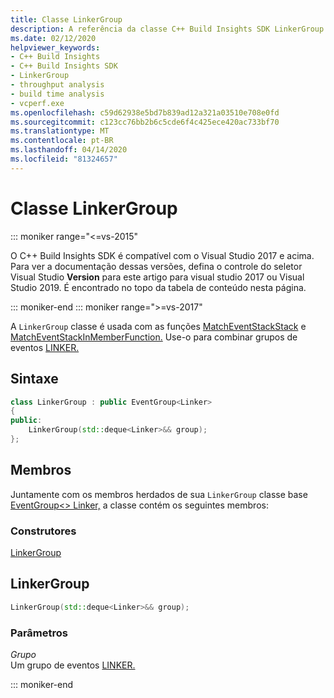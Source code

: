 ```yaml
---
title: Classe LinkerGroup
description: A referência da classe C++ Build Insights SDK LinkerGroup.
ms.date: 02/12/2020
helpviewer_keywords:
- C++ Build Insights
- C++ Build Insights SDK
- LinkerGroup
- throughput analysis
- build time analysis
- vcperf.exe
ms.openlocfilehash: c59d62938e5bd7b839ad12a321a03510e708e0fd
ms.sourcegitcommit: c123cc76bb2b6c5cde6f4c425ece420ac733bf70
ms.translationtype: MT
ms.contentlocale: pt-BR
ms.lasthandoff: 04/14/2020
ms.locfileid: "81324657"
---
```

# <a name="linkergroup-class"></a>Classe LinkerGroup

::: moniker range="<=vs-2015"

O C++ Build Insights SDK é compatível com o Visual Studio 2017 e acima. Para ver a documentação dessas versões, defina o controle do seletor Visual Studio **Version** para este artigo para visual studio 2017 ou Visual Studio 2019. É encontrado no topo da tabela de conteúdo nesta página.

::: moniker-end
::: moniker range=">=vs-2017"

A `LinkerGroup` classe é usada com as funções [MatchEventStackStack](../functions/match-event-stack.md) e [MatchEventStackInMemberFunction.](../functions/match-event-stack-in-member-function.md) Use-o para combinar grupos de eventos [LINKER.](../event-table.md#linker)

## <a name="syntax"></a>Sintaxe

```cpp
class LinkerGroup : public EventGroup<Linker>
{
public:
    LinkerGroup(std::deque<Linker>&& group);
};
```

## <a name="members"></a>Membros

Juntamente com os membros herdados de sua `LinkerGroup` classe base [EventGroup\<\> Linker,](event-group.md) a classe contém os seguintes membros:

### <a name="constructors"></a>Construtores

[LinkerGroup](#linker-group)

## <a name="linkergroup"></a><a name="linker-group"></a>LinkerGroup

```cpp
LinkerGroup(std::deque<Linker>&& group);
```

### <a name="parameters"></a>Parâmetros

*Grupo*\
Um grupo de eventos [LINKER.](../event-table.md#linker)

::: moniker-end
